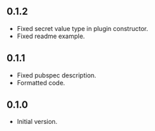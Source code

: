 ## 0.1.2

- Fixed secret value type in plugin constructor.
- Fixed readme example.

## 0.1.1

- Fixed pubspec description.
- Formatted code.

## 0.1.0

- Initial version.
